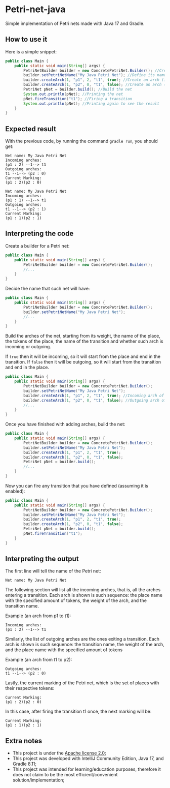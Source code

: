 # Petri-net-java
Simple implementation of Petri nets made with Java 17 and Gradle.

## How to use it
Here is a simple snippet:
```java
public class Main {
    public static void main(String[] args) {
        PetriNetBuilder builder = new ConcretePetriNet.Builder(); //Create a net-builder
        builder.setPetriNetName("My Java Petri Net"); //Define its name
        builder.createArch(1, "p1", 2, "t1", true); //Create an arch (incoming)
        builder.createArch(1, "p2", 0, "t1", false); //Create an arch (outgoing)
        PetriNet pNet = builder.build(); //Build the net
        System.out.println(pNet); //Printing the net
        pNet.fireTransition("t1"); //Firing a transition
        System.out.println(pNet); //Printing again to see the result
    }
}
```

## Expected result
With the previous code, by running the command `gradle run`, you should get:
```
Net name: My Java Petri Net
Incoming arches: 
(p1 : 2) --1--> t1
Outgoing arches: 
t1 --1--> (p2 : 0)
Current Marking:
(p1 : 2)(p2 : 0)

Net name: My Java Petri Net
Incoming arches:
(p1 : 1) --1--> t1
Outgoing arches:
t1 --1--> (p2 : 1)
Current Marking:
(p1 : 1)(p2 : 1)
```

## Interpreting the code

Create a builder for a Petri net:
```java
public class Main {
    public static void main(String[] args) {
        PetriNetBuilder builder = new ConcretePetriNet.Builder();
        //...
    }
}
```
Decide the name that such net will have:
```java
public class Main {
    public static void main(String[] args) {
        PetriNetBuilder builder = new ConcretePetriNet.Builder();
        builder.setPetriNetName("My Java Petri Net");
        //...
    }
}
```
Build the arches of the net, starting from its weight, the name of the place, the tokens of the place, the name of the transition and whether such arch is incoming or outgoing.

If `true` then it will be incoming, so it will start from the place and end in the transition.
If `false` then it will be outgoing, so it will start from the transition and end in the place.
```java
public class Main {
    public static void main(String[] args) {
        PetriNetBuilder builder = new ConcretePetriNet.Builder();
        builder.setPetriNetName("My Java Petri Net");
        builder.createArch(1, "p1", 2, "t1", true); //Incoming arch of weight 1, with p1 having 2 tokens
        builder.createArch(1, "p2", 0, "t1", false); //Outgoing arch of weight 1, with p2 having 0 tokens
        //...
    }
}
```
Once you have finished with adding arches, build the net:
```java
public class Main {
    public static void main(String[] args) {
        PetriNetBuilder builder = new ConcretePetriNet.Builder(); 
        builder.setPetriNetName("My Java Petri Net"); 
        builder.createArch(1, "p1", 2, "t1", true); 
        builder.createArch(1, "p2", 0, "t1", false);
        PetriNet pNet = builder.build();
        //...
    }
}
```
Now you can fire any transition that you have defined (assuming it is enabled):
```java
public class Main {
    public static void main(String[] args) {
        PetriNetBuilder builder = new ConcretePetriNet.Builder(); 
        builder.setPetriNetName("My Java Petri Net"); 
        builder.createArch(1, "p1", 2, "t1", true); 
        builder.createArch(1, "p2", 0, "t1", false);
        PetriNet pNet = builder.build();
        pNet.fireTransition("t1");
    }
}
```

## Interpreting the output
The first line will tell the name of the Petri net:
```
Net name: My Java Petri Net
```
The following section will list all the incoming arches, that is, all the arches entering a transition.
Each arch is shown is such sequence: the place name with the specified amount of tokens, the weight of the arch, and the transition name.

Example (an arch from p1 to t1):
```
Incoming arches:
(p1 : 2) --1--> t1
```
Similarly, the list of outgoing arches are the ones exiting a transition.
Each arch is shown is such sequence: the transition name, the weight of the arch, and the place name with the specified amount of tokens

Example (an arch from t1 to p2):
```
Outgoing arches:
t1 --1--> (p2 : 0)
```
Lastly, the current marking of the Petri net, which is the set of places with their respective tokens:
```
Current Marking:
(p1 : 2)(p2 : 0)
```
In this case, after firing the transition t1 once, the next marking will be:
```
Current Marking:
(p1 : 1)(p2 : 1)
```

## Extra notes
- This project is under the [Apache license 2.0](https://github.com/Gabri432/petri-net-java/blob/main/license);
- This project was developed with IntelliJ Community Edition, Java 17, and Gradle 8.11;
- This project was intended for learning/education purposes, therefore it does not claim to be the most efficient/convenient solution/implementation;
